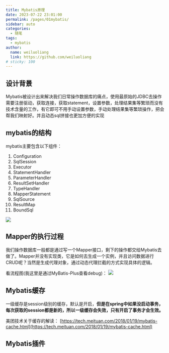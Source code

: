 ```yaml
---
title: Mybatis原理
date: 2023-07-22 23:01:00
permalink: /pages/01mybatis/
sidebar: auto
categories:
  - 随笔
tags:
  - mybatis
author: 
  name: weiluoliang
  link: https://github.com/weiluoliang
# sticky: 100
---
```


## 设计背景
Mybatis被设计出来解决我们日常操作数据库的痛点，使用最原始的JDBC去操作需要注册驱动，获取连接，获取statement，设置参数，处理结果集等繁琐而没有技术含量的工作，有它即可不用手动设置参数，手动处理结果集等繁琐操作，把会帮我们映射好。并且动态sql拼接也更加方便的实现


## mybatis的结构

mybatis主要包含以下组件：
1. Configuration 
2. SqlSession
3. Executor 
4. StatementHandler
5. ParameterHandler
6. ResultSetHandler
7. TypeHandler 
8. MapperStatement
9. SqlSource
10. ResultMap
11. BoundSql 

![](https://www.luoliang.top/images/01mybatis-01.png)

## Mapper的执行过程

我们操作数据库一般都是通过写一个Mapper接口，剩下的操作都交给Mybatis去做了。Mapper并没有实现类，它是如何去生成一个实例，并且访问数据进行CRUD呢？当然是生成代理对象，通过动态代理拦截的方式实现具体的逻辑。

看流程图(我这里是通过MyBatis-Plus查看debug)：
![](https://www.luoliang.top/images/01mybatis-02.png)


## Mybatis缓存 
一级缓存是session级别的缓存，默认是开启，**但是在spring中如果没启动事务，每次获取的session都是新的，所以一级缓存会失效，只有开启了事务才会生效。**


美团技术关于缓存的解读： [https://tech.meituan.com/2018/01/19/mybatis-cache.html](https://tech.meituan.com/2018/01/19/mybatis-cache.html)


## Mybatis插件 

